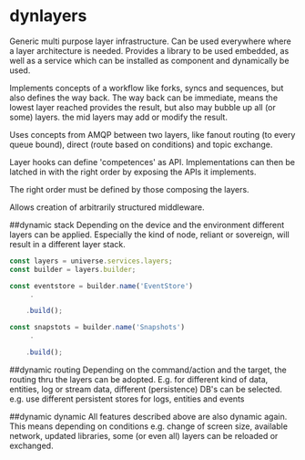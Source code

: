 dynlayers
=========

Generic multi purpose layer infrastructure. Can be used everywhere where a layer architecture is needed.
Provides a library to be used embedded, as well as a service which can be installed as component
and dynamically be used.
 
Implements concepts of a workflow like forks, syncs and sequences, but 
also defines the way back. The way back can be immediate, means the lowest layer reached provides
the result, but also may bubble up all (or some) layers. the mid layers may add or modify the result.

Uses concepts from AMQP between two layers, like fanout routing (to every queue bound), 
direct (route based on conditions) and topic exchange.

Layer hooks can define 'competences' as API. Implementations can then be latched in with the right order by exposing 
the APIs it implements.

The right order must be defined by those composing the layers.

Allows creation of arbitrarily structured middleware.

##dynamic stack
Depending on the device and the environment different layers can be applied. Especially the kind of node, 
reliant or sovereign, will result in a different layer stack.

````js
const layers = universe.services.layers;
const builder = layers.builder;

const eventstore = builder.name('EventStore')
     .

    .build();

const snapstots = builder.name('Snapshots')
     .

    .build();

````

##dynamic routing
Depending on the command/action and the target, the routing thru the layers can be adopted.
E.g. for different kind of data, entities, log or stream data, different (persistence) DB's can
be selected. 
e.g. use different persistent stores for logs, entities and events

##dynamic dynamic
All features described above are also dynamic again. This means depending on conditions e.g. 
change of screen size, available network, updated libraries, some (or even all) layers can be reloaded or 
exchanged.
